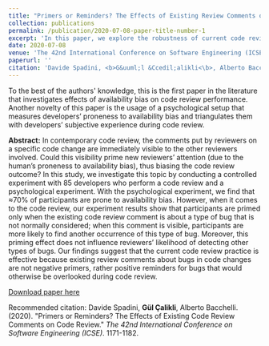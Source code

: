 ```yaml
---
title: "Primers or Reminders? The Effects of Existing Review Comments on Code Review"
collection: publications
permalink: /publication/2020-07-08-paper-title-number-1
excerpt: 'In this paper, we explore the robustness of current code review settings in the presence of the availability bias of developers.'
date: 2020-07-08
venue: 'The 42nd International Conference on Software Engineering (ICSE)'
paperurl: ''
citation: 'Davide Spadini, <b>G&uuml;l &Ccedil;alikli<\b>, Alberto Bacchelli. (2020). &quot;Primers or Remiders? The Effects of Existing Code Review Comments on Code Review.&quot; <i>The 42nd International Conference on Software Engineering (ICSE)</i>. 1171-1182.'
---
```

To the best of the authors' knowledge, this is the first paper in the literature that investigates effects of availability bias on code review performance. Another novelty of this paper is the usage of a psychological setup that measures developers’ proneness to availability bias and triangulates them with developers’ subjective experience during code review.</br>

<b>Abstract:</b>
In contemporary code review, the comments put by reviewers on a specific code change are immediately visible to the other reviewers involved. Could this visibility prime new reviewers’ attention (due to the human’s proneness to availability bias), thus biasing the code review outcome? In this study, we investigate this topic by conducting a controlled experiment with 85 developers who perform a code review and a psychological experiment. With the psychological experiment, we find that ≈70% of participants are prone to availability bias. However, when it comes to the code review, our experiment results show that participants are primed only when the existing code review comment is about a type of bug that is not normally considered; when this comment is visible, participants are more likely to find another occurrence of this type of bug. Moreover, this priming effect does not influence reviewers’ likelihood of detecting other types of bugs. Our findings suggest that the current code review practice is effective because existing review comments about bugs in code changes are not negative primers, rather positive reminders for bugs that would otherwise be overlooked during code review. 

[Download paper here](http://academicpages.github.io/files/priming.pdf)

Recommended citation: Davide Spadini, <b> G&uuml;l &Ccedil;alikli</b>, Alberto Bacchelli. (2020). "Primers or Reminders? The Effects of Existing Code Review Comments on Code Review." <i>The 42nd International Conference on Software Engineering (ICSE)</i>. 1171-1182.
